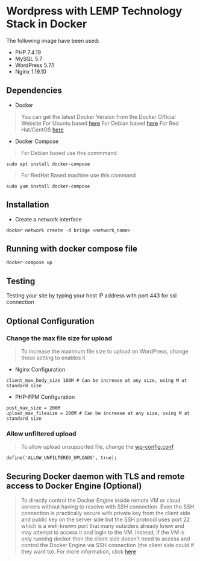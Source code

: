# Wordpress with LEMP Technology Stack in Docker 
The following image have been used:

* PHP 7.4.19
* MySQL 5.7
* WordPress 5.7.1
* Nginx 1.19.10

## Dependencies
* Docker

> You can get the latest Docker Version from the Docker Official Website 
> For Ubuntu based [here](https://docs.docker.com/engine/install/ubuntu/)
> For Debian based [here](https://docs.docker.com/engine/install/debian/)
> For Red Hat/CentOS [here](https://docs.docker.com/engine/install/centos/)
* Docker Compose

> For Debian based use this commmand

```
sudo apt install docker-compose
```

> For RedHat Based machine use this command

```
sudo yum install docker-compose
```


## Installation
* Create a network interface 

```
docker network create -d bridge <network_name>
```

## Running with docker compose file 

```
docker-compose up
```

## Testing 
Testing your site by typing your host IP address with port 443 for ssl connection

## Optional Configuration

### Change the max file size for upload

> To increase the maximum file size to upload on WordPress, change these setting to enables it

* Nginx Configuration

```
client_max_body_size 100M # Can be increase at any size, using M at standard size
```

* PHP-FPM Configuration

```
post_max_size = 200M
upload_max_filesize = 200M # Can be increase at any size, using M at standard size
```

### Allow unfiltered upload 

> To allow upload unsupported file, change the [wp-config.conf](./wordpress/wp-config/my-wp-config.php)

```
define('ALLOW_UNFILTERED_UPLOADS', true);
```


## Securing Docker daemon with TLS and remote access to Docker Engine (Optional)

> To directly control the Docker Engine inside remote VM or cloud servers without having to resolve with SSH connection. Even tho SSH connection is practically secure with private key from the client side and public key on the server side but the SSH protocol uses port 22 which is a well-known port that many outsiders already knew and may attempt to access it and login to the VM. Instead, if the VM is only running docker then the client side doesn't need to access and control the Docker Engine via SSH connection (the client side could if they want to).
> For more information, click [here](./REMOTE.MD)

